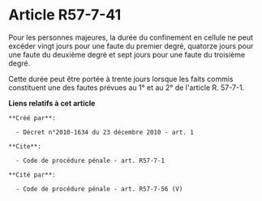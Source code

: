 # Article R57-7-41

Pour les personnes majeures, la durée du confinement en cellule ne peut excéder vingt jours pour une faute du premier degré,
quatorze jours pour une faute du deuxième degré et sept jours pour une faute du troisième degré. 

Cette durée peut être portée à trente jours lorsque les faits commis constituent une des fautes prévues au 1° et au 2° de
l'article R. 57-7-1.

**Liens relatifs à cet article**

	**Créé par**:

	  - Décret n°2010-1634 du 23 décembre 2010 - art. 1

	**Cite**:

	  - Code de procédure pénale - art. R57-7-1

	**Cité par**:

	  - Code de procédure pénale - art. R57-7-56 (V)
